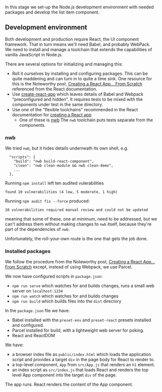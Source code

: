 In this stage we set-up the Node.js development environment with needed packages
and develop the list item component.

## Development environment

Both development and production require React, the UI component framework.
That in turn means we'll need Babel, and probably WebPack.
We need to install and manage a toolchain that extends the capabilities
of vanilla JavaScript in Node.js.

There are several options for initializing and managing this:
- Roll it ourselves by installing and configuring packages.
  This can be quite maddening and can turn in to quite a time sink.
  One resource for this is the Noteworthy post,
  [Creating a React App... From Scratch](https://blog.usejournal.com/creating-a-react-app-from-scratch-f3c693b84658)
  referenced from the React documentation.
- Use [create-react-app](https://github.com/facebook/create-react-app)
  which leaves details of Babel and Webpack "preconfigured and hidden".
  It requires tests to be mixed with the components under test in the
  same directory.
- Use one of the "flexible toolchains" recommended in the React documentation
  for [creating a React app](https://reactjs.org/docs/create-a-new-react-app.html#more-flexible-toolchains)
    - One of these is
      [nwb](https://github.com/insin/nwb/blob/master/docs/guides/ReactApps.md#developing-react-apps-with-nwb)
      The `nwb` toolchain puts tests separate from the components.

### nwb

We tried `nwb`, but it hides details underneath its own shell, e.g.
```
  "scripts": {
    "build": "nwb build-react-component",
    "clean": "nwb clean-module && nwb clean-demo",
    ...
  },
```

Running `npm install` left ten audited vulerabilities
```
found 10 vulnerabilities (4 low, 5 moderate, 1 high)
```

Running `npm audit fix --force` produced:
```
10 vulnerabilities required manual review and could not be updated
```
meaning that some of these, one at minimum, need to be addressed, but we can't
address them without making changes to `nwb` itself,
because they're part of the dependencies of `nwb`.

Unfortunately, the roll-your-own route is the one that gets the job done.

### Installed packages

We follow the procedure from the Noteworthy post,
[Creating a React App… From Scratch](https://blog.usejournal.com/creating-a-react-app-from-scratch-f3c693b84658)
except, instead of using Webpack, we use Parcel.

We now have configured scripts in `package.json`:
- `npm run serve` which watches for and builds changes, runs a small web
  server on `localhost:1234`
- `npm run watch` which watches for and builds changes
- `npm run build` which builds files into the `dist` directory

In the `package.json` file we have:
- Babel installed with the `preset-env` and `preset-react` presets installed
  and configured.
- Parcel installed for build, with a lightweight web server for poking.
- React and ReactDOM

We have:
- a browser index file as `public/index.html` which loads the
  application script and provides a target `div` in the page body for
  React to render to.
- a top-level component, `App` from `src/App.js` that renders
  an `h1` element.
- an index script as `src/index.js` that loads React and renders
  the top level App component into the target `div` of the page.

The app runs. React renders the content of the App component.
